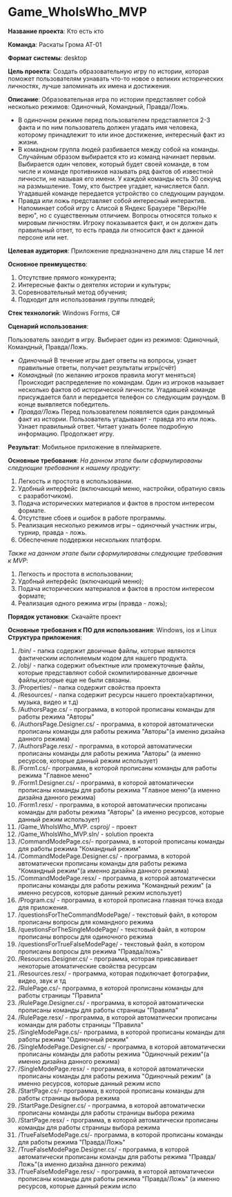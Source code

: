 # Game_WhoIsWho_MVP
**Название проекта**: Кто есть кто

**Команда**: Раскаты Грома АТ-01

**Формат системы**: desktop

**Цель проекта**: Создать образовательную игру по истории, которая поможет пользователям узнавать что-то новое о великих исторических личностях, лучше запоминать их имена и достижения.

**Описание**: 
Образовательная игра по истории представляет собой несколько режимов: Одиночный, Командный, Правда/Ложь. 
- В одиночном режиме перед пользователем представляется 2-3 факта и по ним пользователь должен угадать имя человека, которому принадлежит то или иное достижение, интересный факт из жизни. 
- В командном группа людей разбивается между собой на команды. Случайным образом выбирается кто из команд начинает первым. Выбирается один человек, который будет своей команде, в том числе и команде противников называть ряд фактов об известной личности, не называя его имени. У каждой команды есть 30 секунд на размышление. Тому, кто быстрее угадает, начисляется балл. Угадавшей команде передается устройство со следующим раундом. 
- Правда или ложь представляет собой интересный интерактив. Напоминает собой игру с Алисой в Яндекс Браузере "Верю/Не верю", но с существенным отличием. Вопросы относятся только к мировым личностям. Игроку показывается факт, и он должен дать правильный ответ, то есть правда ли относится факт к данной персоне или нет.

**Целевая аудитория**: Приложение предназначено для лиц старше 14 лет

**Основное преимущество**:

1.   Отсутствие прямого конкурента;
2.   Интересные факты о деятелях истории и культуры;
3.   Соревновательный метод обучения;
4.   Подходит для использования группы плюдей;

**Стек технологий**: Windows Forms, C#

**Сценарий использования**:

Пользователь заходит в игру. Выбирает один из режимов: Одиночный, Командный, Правда/Ложь.
- *Одиночный* В течение игры дает ответы на вопросы, узнает правильные ответы, получает результаты игры(счёт)
- *Командный* (по желанию игроков правила могут меняться) Происходит распределение по командам. Один из игроков называет несколько фактов об исторической личности. Угадавшей команде присуждается балл и передается телефон со следующим раундом. В конце выявляется победитель.
- *Правда/Ложь* Перед пользователем появляется один рандомный факт из истории. Пользователь угадываает - правда это или ложь. Узнает правильный ответ. Читает узнать более подробную информацию. Продолжает игру.

**Результат**: Мобильное приложение в плеймаркете.

**Основные требования**: 
*На данном этапе были сформулированы следующие требования к нашему продукту*:
1. Легкость и простота в использовании.
2. Удобный интерфейс (включающий меню, настройки, обратную связь с разработчиком).
3. Подача исторических материалов и фактов в простом интересом формате.
4. Отсутствие сбоев и ошибок в работе программы.
5. Реализация несколько режимов игры – одиночный участник игры, турнир, правда - ложь.
6. Обеспечение поддержки нескольких платформ.

*Также на данном этапе были сформулированы следующие требования к MVP*: 
1. Легкость и простота в использовании;
2. Удобный интерфейс (включающий меню);
3. Подача исторических материалов и фактов в простом интересом формате;
4. Реализация одного режима игры (правда - ложь);

**Порядок установки**: 
Скачайте проект

**Основные требования к ПО для использования**: Windows, ios и Linux
**Структура приложения**: 
1.  /bin/ - папка содержит двоичные файлы, которые являются фактическим исполняемым кодом для нашего продукта.
2.  /obj/ - папка содержит объектные или промежуточные файлы, которые представляют собой скомпилированные двоичные файлы,которые еще не были связаны.
3.  /Properties/ - папка содержит свойства проекта
4.  /Resources/ - папка содержит ресурсы нашего проекта(картинки, музыка, видео и т.д)
5.  /AuthorsPage.cs/ - программа, в которой прописаны команды для работы режима "Авторы"
6.  /AuthorsPage.Designer.cs/ - программа, в которой автоматически прописаны команды для работы режима "Авторы"(а именно дизайна данного режима)
7.  /AuthorsPage.resx/ - программа, в которой автоматически прописаны команды для работы режима "Авторы" (а именно ресурсов, которые данный режим использует)
8.  /Form1.cs/- программа, в которой прописаны команды для работы режима "Главное меню"
9.  /Form1.Designer.cs/ - программа, в которой автоматически прописаны команды для работы режима "Главное меню"(а именно дизайна данного режима)
10.  /Form1.resx/ - программа, в которой автоматически прописаны команды для работы режима "Авторы" (а именно ресурсов, которые данный режим использует)
11.  /Game_WholsWho_MVP. csproj/ - проект
12.  /Game_WholsWho_MVP.sIn/ - solution проекта
13.  /CommandModePage.cs/- программа, в которой прописаны команды для работы режима "Командный режим"
14.  /CommandModePage.Designer.cs/ - программа, в которой автоматически прописаны команды для работы режима "Командный режим"(а именно дизайна данного режима)
15.  /CommandModePage.resx/ - программа, в которой автоматически прописаны команды для работы режима "Командный режим" (а именно ресурсов, которые данный режим использует)
16.  /Program.cs/ - программа, в которой прописана главная точка входа для приложения.
17.  /questionsForTheCommandModePage/ - текстовый файл, в котором прописаны вопросы для командного режима
18.  /questionsForTheSingleModePage/ - текстовый файл, в котором прописаны вопросы для одиночного режима
19.  /questionsForTrueFalseModePage/ - текстовый файл, в котором прописаны вопросы для режима "Правда/ложь"
20.  /Resources.Designer.cs/ - программа, которая привсавивает некоторые атоматические свойства ресурсам
21.  /Resources.resx/ - программа, которая подключает фотографии, видео, звук и тд
22.  /RulePage.cs/- программа, в которой прописаны команды для работы страницы "Правила"
23.  /RulePage.Designer.cs/ - программа, в которой автоматически прописаны команды для работы страницы "Правила"
24.  /RulePage.resx/ - программа, в которой автоматически прописаны команды для работы страницы "Правила"
25.  /SingleModePage.cs/- программа, в которой прописаны команды для работы режима "Одиночный режим"
26.  /SingleModePage.Designer.cs/ - программа, в которой автоматически прописаны команды для работы режима "Одиночный режим"(а именно дизайна данного режима)
27.  /SingleModePage.resx/ - программа, в которой автоматически прописаны команды для работы режима "Одиночный режим" (а именно ресурсов, которые данный режим испо
28.  /StartPage.cs/- программа, в которой прописаны команды для работы страницы выбора режима
29.  /StartPage.Designer.cs/ - программа, в которой автоматически прописаны команды для работы страницы выбора режима
30.  /StartPage.resx/ - программа, в которой автоматически прописаны команды для работы страницы выбора режима
31.  /TrueFalseModePage.cs/- программа, в которой прописаны команды для работы режима "Правда/Ложь"
32.  /TrueFalseModePage.Designer.cs/ - программа, в которой автоматически прописаны команды для работы режима "Правда/Ложь"(а именно дизайна данного режима)
33.  /TrueFalseModePage.resx/ - программа, в которой автоматически прописаны команды для работы режима "Правда/Ложь" (а именно ресурсов, которые данный режим испо
